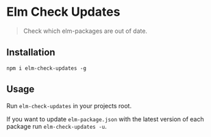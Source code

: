 Elm Check Updates
=================

> Check which elm-packages are out of date.

## Installation

`npm i elm-check-updates -g`

## Usage

Run `elm-check-updates` in your projects root.

If you want to update `elm-package.json` with the latest version of each package run `elm-check-updates -u`.
